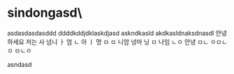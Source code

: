 # sindongasd\
asdasdasdasddd
ddddkddjdklaskdjasd
askndkasld
akdkasldnaksdnasdl
안녕하세요 저는 사 넘니 ㅏ 엄 ㄴ 아 ㅣ 멍 ㅁ
ㅁ 니암 넝마 닝 ㅁ 나임 ㄴㅇ 안녕
ㅁㄴ ㅇㅁㄴㅇ
ㅁㄴㅇ

asndasd
